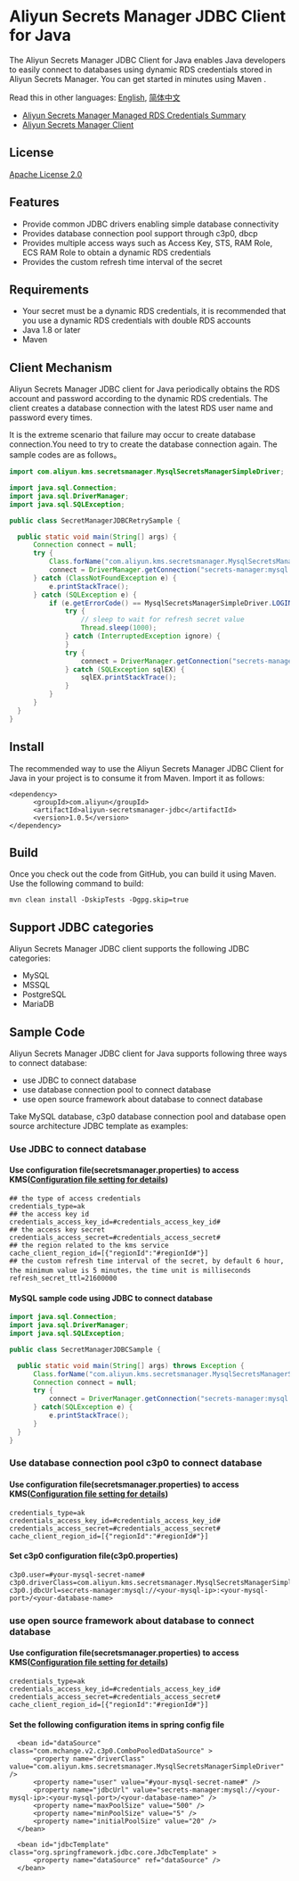 # Aliyun Secrets Manager JDBC Client for Java

The Aliyun Secrets Manager JDBC Client for Java enables Java developers to easily connect to databases using dynamic RDS credentials stored in Aliyun Secrets Manager. You can get started in minutes using Maven .
 
 
Read this in other languages: [English](README.md), [简体中文](README.zh-cn.md)
 
- [Aliyun Secrets Manager Managed RDS Credentials Summary](https://help.aliyun.com/document_detail/194269.html?spm=a2c4g.11186623.3.3.5c3b2366dVeFp8)
- [Aliyun Secrets Manager Client](https://help.aliyun.com/document_detail/190269.html?spm=a2c4g.11186623.6.621.201623668WpoMj)

## License

[Apache License 2.0](https://www.apache.org/licenses/LICENSE-2.0.html)

## Features

* Provide common JDBC drivers enabling simple database connectivity
* Provides database connection pool support through c3p0, dbcp
* Provides multiple access ways such as Access Key, STS, RAM Role, ECS RAM Role to obtain a dynamic RDS credentials
* Provides the custom refresh time interval of the secret

## Requirements

- Your secret must be a dynamic RDS credentials, it is recommended that you use a dynamic RDS credentials with double RDS accounts
- Java 1.8 or later
- Maven

## Client Mechanism

Aliyun Secrets Manager JDBC client for Java periodically obtains the RDS account and password according to the dynamic RDS credentials. The client creates a database connection with the latest RDS user name and password every times.

It is the extreme scenario that  failure may occur to create database connection.You need to try to create the database connection again. The sample codes are as follows。

  ```Java
import com.aliyun.kms.secretsmanager.MysqlSecretsManagerSimpleDriver;

import java.sql.Connection;
import java.sql.DriverManager;
import java.sql.SQLException;

public class SecretManagerJDBCRetrySample {

    public static void main(String[] args) {
        Connection connect = null;
        try {
            Class.forName("com.aliyun.kms.secretsmanager.MysqlSecretsManagerSimpleDriver");
            connect = DriverManager.getConnection("secrets-manager:mysql://<your-mysql-ip>:<your-mysql-port>/<your-database-name>", "#your-mysql-secret-name#", "");
        } catch (ClassNotFoundException e) {
            e.printStackTrace();
        } catch (SQLException e) {
            if (e.getErrorCode() == MysqlSecretsManagerSimpleDriver.LOGIN_FAILED_CODE) {
                try {
                    // sleep to wait for refresh secret value
                    Thread.sleep(1000);
                } catch (InterruptedException ignore) {
                }
                try {
                    connect = DriverManager.getConnection("secrets-manager:mysql://<your-mysql-ip>:<your-mysql-port>/<your-database-name>", "#your-mysql-secret-name#", "");
                } catch (SQLException sqlEX) {
                    sqlEX.printStackTrace();
                }
            }
        }
    }
}
  ```


## Install

The recommended way to use the Aliyun Secrets Manager JDBC Client for Java in your project is to consume it from Maven. Import it as follows:

```
<dependency>
      <groupId>com.aliyun</groupId>
      <artifactId>aliyun-secretsmanager-jdbc</artifactId>
      <version>1.0.5</version>
</dependency>
```

## Build

Once you check out the code from GitHub, you can build it using Maven. Use the following command to build:

```
mvn clean install -DskipTests -Dgpg.skip=true
```

## Support JDBC categories 

Aliyun Secrets Manager JDBC client supports the following JDBC categories:

- MySQL
- MSSQL
- PostgreSQL  
- MariaDB

## Sample Code

Aliyun Secrets Manager JDBC client for Java supports following three ways to connect database:

* use JDBC to connect database
* use database connection pool to connect database
* use open source framework about database to connect database

Take MySQL database, c3p0 database connection pool and database open source architecture JDBC template as examples:

### Use JDBC to connect database

#### Use configuration file(secretsmanager.properties) to access KMS([Configuration file setting for details](README_config.md))

   ```
## the type of access credentials
credentials_type=ak   
## the access key id
credentials_access_key_id=#credentials_access_key_id#
## the access key secret
credentials_access_secret=#credentials_access_secret#
## the region related to the kms service
cache_client_region_id=[{"regionId":"#regionId#"}]
## the custom refresh time interval of the secret, by default 6 hour, the minimum value is 5 minutes，the time unit is milliseconds
refresh_secret_ttl=21600000
   ```

#### MySQL sample code using JDBC to connect database 

  ```Java
import java.sql.Connection;
import java.sql.DriverManager;
import java.sql.SQLException;

public class SecretManagerJDBCSample {

    public static void main(String[] args) throws Exception {
        Class.forName("com.aliyun.kms.secretsmanager.MysqlSecretsManagerSimpleDriver");
        Connection connect = null;
        try {
            connect = DriverManager.getConnection("secrets-manager:mysql://<your-mysql-ip>:<your-mysql-port>/<your-database-name>", "#your-mysql-secret-name#","");
        } catch(SQLException e) {
            e.printStackTrace();
        }
    }
}
  ```

### Use database connection pool c3p0 to connect database

#### Use configuration file(secretsmanager.properties) to access KMS([Configuration file setting for details](README_config.md))

   ```
credentials_type=ak
credentials_access_key_id=#credentials_access_key_id#
credentials_access_secret=#credentials_access_secret#
cache_client_region_id=[{"regionId":"#regionId#"}]
   ```

#### Set c3p0 configuration file(c3p0.properties)


  ```
c3p0.user=#your-mysql-secret-name#
c3p0.driverClass=com.aliyun.kms.secretsmanager.MysqlSecretsManagerSimpleDriver
c3p0.jdbcUrl=secrets-manager:mysql://<your-mysql-ip>:<your-mysql-port>/<your-database-name>
  
 ```


### use open source framework about database to connect database


#### Use configuration file(secretsmanager.properties) to access KMS([Configuration file setting for details](README_config.md))

   ```
credentials_type=ak
credentials_access_key_id=#credentials_access_key_id#
credentials_access_secret=#credentials_access_secret#
cache_client_region_id=[{"regionId":"#regionId#"}]
   ```
   
#### Set the following configuration items in spring config file

  ```
    <bean id="dataSource" class="com.mchange.v2.c3p0.ComboPooledDataSource" >
        <property name="driverClass" value="com.aliyun.kms.secretsmanager.MysqlSecretsManagerSimpleDriver" />
        <property name="user" value="#your-mysql-secret-name#" />
        <property name="jdbcUrl" value="secrets-manager:mysql://<your-mysql-ip>:<your-mysql-port>/<your-database-name>" />
        <property name="maxPoolSize" value="500" />
        <property name="minPoolSize" value="5" />
        <property name="initialPoolSize" value="20" />
    </bean>

    <bean id="jdbcTemplate" class="org.springframework.jdbc.core.JdbcTemplate" >
        <property name="dataSource" ref="dataSource" />
    </bean>
  ```

